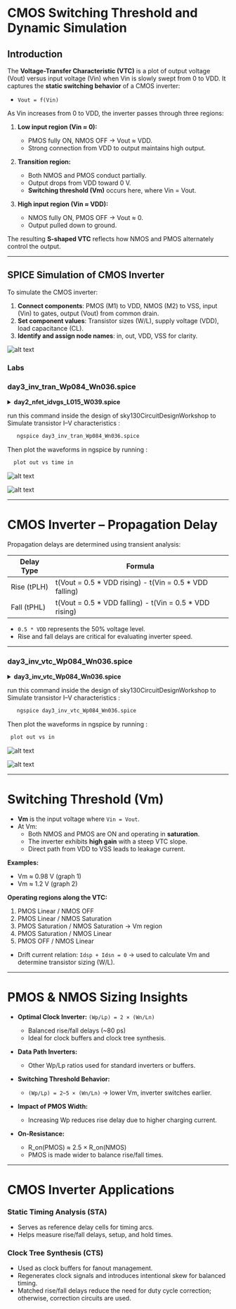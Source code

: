 
# CMOS Switching Threshold and Dynamic Simulation

## Introduction

The **Voltage-Transfer Characteristic (VTC)** is a plot of output voltage (Vout) versus input voltage (Vin) when Vin is slowly swept from 0 to VDD. It captures the **static switching behavior** of a CMOS inverter:

- `Vout = f(Vin)`

As Vin increases from 0 to VDD, the inverter passes through three regions:

1. **Low input region (Vin ≈ 0):**  
   - PMOS fully ON, NMOS OFF → Vout ≈ VDD.  
   - Strong connection from VDD to output maintains high output.

2. **Transition region:**  
   - Both NMOS and PMOS conduct partially.  
   - Output drops from VDD toward 0 V.  
   - **Switching threshold (Vm)** occurs here, where Vin = Vout.

3. **High input region (Vin ≈ VDD):**  
   - NMOS fully ON, PMOS OFF → Vout ≈ 0.  
   - Output pulled down to ground.

The resulting **S-shaped VTC** reflects how NMOS and PMOS alternately control the output.

---

## SPICE Simulation of CMOS Inverter

To simulate the CMOS inverter:

1. **Connect components**: PMOS (M1) to VDD, NMOS (M2) to VSS, input (Vin) to gates, output (Vout) from common drain.  
2. **Set component values**: Transistor sizes (W/L), supply voltage (VDD), load capacitance (CL).  
3. **Identify and assign node names**: in, out, VDD, VSS for clarity.  

![alt text](https://github.com/MOHANAPRIYANP16/Week-4-VSD-RISC-V-Tapeout-Program-/blob/main/Day3/Images/SPICE%20Simulation%20of%20CMOS%20Inverter.png)

### Labs
###  day3_inv_tran_Wp084_Wn036.spice

<details> <summary><strong>day2_nfet_idvgs_L015_W039.spice </strong></summary>

```

*Model Description
.param temp=27


*Including sky130 library files
.lib "sky130_fd_pr/models/sky130.lib.spice" tt


*Netlist Description


XM1 out in vdd vdd sky130_fd_pr__pfet_01v8 w=0.84 l=0.15
XM2 out in 0 0 sky130_fd_pr__nfet_01v8 w=0.36 l=0.15


Cload out 0 50fF

Vdd vdd 0 1.8V
Vin in 0 PULSE(0V 1.8V 0 0.1ns 0.1ns 2ns 4ns)

*simulation commands

.tran 1n 10n

.control
run
.endc

.end
```
</details>

run this command inside the design of sky130CircuitDesignWorkshop to Simulate transistor I–V characteristics  :

```bash
   ngspice day3_inv_tran_Wp084_Wn036.spice

```
Then plot the waveforms in ngspice by running :

```bash
  plot out vs time in
```

![alt text](https://github.com/MOHANAPRIYANP16/Week-4-VSD-RISC-V-Tapeout-Program-/blob/main/Day3/Images/day3_tarn_workflow1.png)

![alt text](https://github.com/MOHANAPRIYANP16/Week-4-VSD-RISC-V-Tapeout-Program-/blob/main/Day3/Images/day3_tran_model1.png)

---

# CMOS Inverter – Propagation Delay

Propagation delays are determined using transient analysis:

| Delay Type       | Formula                                                                 |
|-----------------|-------------------------------------------------------------------------|
| Rise (tPLH)      | t(Vout = 0.5 * VDD rising) - t(Vin = 0.5 * VDD falling)                |
| Fall (tPHL)      | t(Vout = 0.5 * VDD falling) - t(Vin = 0.5 * VDD rising)                |

- `0.5 * VDD` represents the 50% voltage level.  
- Rise and fall delays are critical for evaluating inverter speed.

---


### day3_inv_vtc_Wp084_Wn036.spice

<details> <summary><strong> day3_inv_vtc_Wp084_Wn036.spice </strong></summary>

```
*Model Description
.param temp=27


*Including sky130 library files
.lib "sky130_fd_pr/models/sky130.lib.spice" tt


*Netlist Description


XM1 out in vdd vdd sky130_fd_pr__pfet_01v8 w=0.84 l=0.15
XM2 out in 0 0 sky130_fd_pr__nfet_01v8 w=0.36 l=0.15


Cload out 0 50fF

Vdd vdd 0 1.8V
Vin in 0 1.8V

*simulation commands

.op

.dc Vin 0 1.8 0.01

.control
run
setplot dc1
display
.endc

.end
```
</details>

run this command inside the design of sky130CircuitDesignWorkshop to Simulate transistor I–V characteristics  :

```bash
   ngspice day3_inv_vtc_Wp084_Wn036.spice

```
Then plot the waveforms in ngspice by running :

```bash
 plot out vs in
```

![alt text](https://github.com/MOHANAPRIYANP16/Week-4-VSD-RISC-V-Tapeout-Program-/blob/main/Day3/Images/day3_inv_workflow1.png)

![alt text](https://github.com/MOHANAPRIYANP16/Week-4-VSD-RISC-V-Tapeout-Program-/blob/main/Day3/Images/day3_inv_model1.png)

---

# Switching Threshold (Vm)

- **Vm** is the input voltage where `Vin = Vout`.  
- At Vm:
  - Both NMOS and PMOS are ON and operating in **saturation**.  
  - The inverter exhibits **high gain** with a steep VTC slope.  
  - Direct path from VDD to VSS leads to leakage current.

**Examples:**
- Vm ≈ 0.98 V (graph 1)  
- Vm ≈ 1.2 V (graph 2)

**Operating regions along the VTC:**
1. PMOS Linear / NMOS OFF  
2. PMOS Linear / NMOS Saturation  
3. PMOS Saturation / NMOS Saturation → Vm region  
4. PMOS Saturation / NMOS Linear  
5. PMOS OFF / NMOS Linear  

- Drift current relation: `Idsp + Idsn = 0` → used to calculate Vm and determine transistor sizing (W/L).

---

# PMOS & NMOS Sizing Insights

- **Optimal Clock Inverter:** `(Wp/Lp) = 2 × (Wn/Ln)`  
  - Balanced rise/fall delays (~80 ps)  
  - Ideal for clock buffers and clock tree synthesis.

- **Data Path Inverters:**  
  - Other Wp/Lp ratios used for standard inverters or buffers.

- **Switching Threshold Behavior:**  
  - `(Wp/Lp) = 2~5 × (Wn/Ln)` → lower Vm, inverter switches earlier.

- **Impact of PMOS Width:**  
  - Increasing Wp reduces rise delay due to higher charging current.

- **On-Resistance:**  
  - R_on(PMOS) ≈ 2.5 × R_on(NMOS)  
  - PMOS is made wider to balance rise/fall times.

---

# CMOS Inverter Applications

### Static Timing Analysis (STA)
- Serves as reference delay cells for timing arcs.  
- Helps measure rise/fall delays, setup, and hold times.

### Clock Tree Synthesis (CTS)
- Used as clock buffers for fanout management.  
- Regenerates clock signals and introduces intentional skew for balanced timing.  
- Matched rise/fall delays reduce the need for duty cycle correction; otherwise, correction circuits are used.

